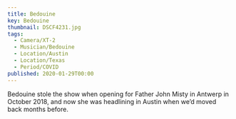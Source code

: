 ```yaml
---
title: Bedouine
key: Bedouine
thumbnail: DSCF4231.jpg
tags:
  - Camera/XT-2
  - Musician/Bedouine
  - Location/Austin
  - Location/Texas
  - Period/COVID
published: 2020-01-29T00:00
---
```

Bedouine stole the show when opening for Father John Misty in Antwerp in October 2018, and now she was headlining in Austin when we’d moved back months before.
